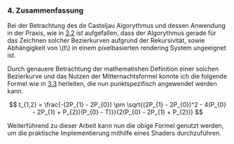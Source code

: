 ### 4. Zusammenfassung

Bei der Betrachtung des de Casteljau Algorythmus und dessen Anwendung in der Praxis, wie in [3.2](./chapter_3/IneffizienzUndSchwierigkeitenInDerPraxis.md) ist aufgefallen, dass der Algorythmus gerade für das Zeichnen solcher Bezierkurven aufgrund der Rekursivität, sowie Abhängigkeit von \\(t\\) in einem pixelbasierten rendering System ungeeignet ist.

Durch genauere Betrachtung der mathematishen Definition einer solchen Bezierkurve und das Nutzen der Mitternachtsformel konnte ich die folgende Formel wie in [3.3](./chapter_3/MathematischerLoesungsansatz.md) herleiten, die nun punktspezifisch angewendet werden kann.

$$ t_{1,2} = \frac{-(2P_{1} - 2P_{0}) \pm \sqrt{(2P_{1} - 2P_{0})^2 - 4(P_{0} - 2P_{1} + P_{2})(P_{0} - T)}}{2(P_{0} - 2P_{1} + P_{2})} $$

Weiterführend zu dieser Arbeit kann nun die obige Formel genutzt werden, um die praktische Implementierung mithilfe eines Shaders durchzuführen.